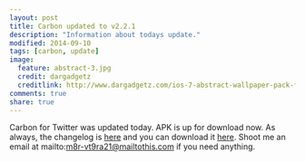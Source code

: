 ```yaml
---
layout: post
title: Carbon updated to v2.2.1
description: "Information about todays update."
modified: 2014-09-10
tags: [carbon, update]
image:
  feature: abstract-3.jpg
  credit: dargadgetz
  creditlink: http://www.dargadgetz.com/ios-7-abstract-wallpaper-pack-for-iphone-5-and-ipod-touch-retina/
comments: true
share: true
---
```


Carbon for Twitter was updated today. APK is up for download now.
As always, the changelog is [here](http://carbonclient.github.io/carbon/changes) and you can download it [here](http://carbonclient.github.io/carbon/).
Shoot me an email at mailto:m8r-vt9ra21@mailtothis.com if you need anything.
